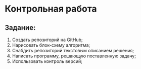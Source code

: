 # Контрольная работа

## Задание:

1. Создать репозиторий на GitHub;
2. Нарисовать блок-схему алгоритма;
3. Снабдить репозиторий текстовым описанием решения;
4. Написать программу, решающую поставленную задачу;
5. Использовать контроль версий;

